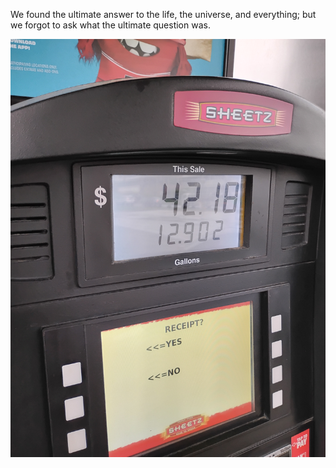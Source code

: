 We found the ultimate answer to the life, the universe, and everything; but
we forgot to ask what the ultimate question was.

![Image](https://raw.githubusercontent.com/ben-wesley/microblog/main/images/2025-04-11-1503-54-blog-IMG_20250411_150101868_HDR.jpg)